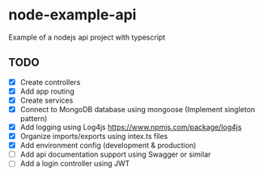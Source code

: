 # node-example-api

Example of a nodejs api project with typescript

## TODO

- [x] Create controllers
- [x] Add app routing
- [x] Create services
- [x] Connect to MongoDB database using mongoose (Implement singleton pattern)
- [x] Add logging using Log4js <https://www.npmjs.com/package/log4js>
- [x] Organize imports/exports using intex.ts files
- [x] Add environment config (development & production)
- [ ] Add api documentation support using Swagger or similar
- [ ] Add a login controller using JWT
